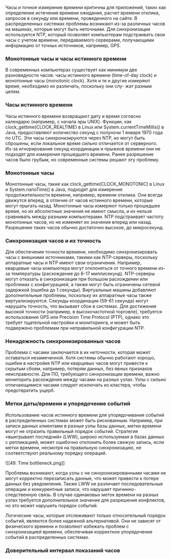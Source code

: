 Часы и точное измерение времени критичны для приложений, таких как определение истечения времени ожидания, расчет времени отклика, запросов в секунду или времени, проведенного на сайте. В распределенных системах проблемы возникают из-за различных часов на машинах, которые могут быть неточными. Для синхронизации используется NTP, который позволяет компьютерам подстраивать свои часы с учетом времени, передаваемого серверами, получающими информацию от точных источников, например, GPS.

### Монотонные часы и часы истинного времени

В современных компьютерах существует как минимум две разновидности часов:
часы истинного времени (time-of-day clock) и монотонные часы (monotonic clock).
Хотя и те и другие измеряют время, необходимо их различать, поскольку они слу-
жат разным целям.

### Часы истинного времени

Часы истинного времени возвращают дату и время согласно календарю (например, с начала эры UNIX). Функции, как clock_gettime(CLOCK_REALTIME) в Linux или System.currentTimeMillis() в Java, предоставляют количество секунд с полуночи 1 января 1970 года по UTC. Эти часы синхронизируются через NTP, но могут быть сброшены, если локальное время сильно отличается от серверного. Из-за игнорирования секунд координации и прыжков времени они не подходят для измерения прошедшего времени. Ранее разрешение часов было грубым, но современные системы решают эту проблему.

### Монотонные часы

Монотонные часы, такие как clock_gettime(CLOCK_MONOTONIC) в Linux и System.nanoTime() в Java, подходят для измерения продолжительности времени, например, времени отклика. Они всегда движутся вперед, в отличие от часов истинного времени, которые могут прыгать назад. Монотонные часы измеряют только прошедшее время, но их абсолютные значения не имеют смысла, и их нельзя сравнивать между разными компьютерами. NTP подстраивает частоту монотонных часов, но не изменяет их значения вперед или назад. Разрешение таких часов обычно достаточно высокое, до микросекунд.

### Синхронизация часов и их точность

Для обеспечения точности времени, необходимо синхронизировать часы с внешними источниками, такими как NTP-серверы, поскольку аппаратные часы и NTP имеют свои ограничения. Например, кварцевые часы компьютера могут отклоняться от точного времени из-за температуры (расхождение до 6-17 миллисекунд). NTP-серверы могут отказать в синхронизации при большом расхождении или проблемах с конфигурацией, а также могут быть ограничены сетевой задержкой (ошибка до 1 секунды). Виртуальные машины добавляют дополнительные проблемы, поскольку их аппаратные часы также виртуализируются. Секунды координации (59-61 секунда) могут нарушать точность, что вызывает сбои в системах. Для достижения высокой точности (например, в высокочастотной торговле), требуется использование GPS или Precision Time Protocol (PTP), однако это требует тщательной настройки и мониторинга, и может быть подвержено проблемам при неправильной конфигурации NTP.

### Ненадежность синхронизированных часов

Проблема с часами заключается в их неточности, которая может оставаться незамеченной. Хотя системы обычно работают хорошо, ошибки в настройке NTP или кварцевых часов могут привести к скрытым сбоям, например, потерям данных, без явных признаков неисправности. Для ПО, требующего синхронизации времени, важно мониторить расхождения между часами на разных узлах. Узлы с сильно отличающимися часами следует исключать из кластера, чтобы предотвратить ущерб.

### Метки даты/времени и упорядочение событий

Использование часов истинного времени для упорядочивания событий в распределенных системах может быть рискованным. Например, при записи данных клиентами в разные узлы базы данных, метки времени могут не отразить правильный порядок событий. Стратегия «выигрывает последний» (LWW), широко используемая в базах данных с репликацией, может ошибочно отклонить более свежую запись, если метки времени, несмотря на правильную синхронизацию, не соответствуют реальному порядку операций.

![[49. Time bottleneck.png]]

Проблемы возникают, когда узлы с не синхронизированными часами не могут корректно перезаписать данные, что может привести к потере данных без уведомления. Также LWW не различает последовательные операции и конкурентные записи, что нарушает причинно-следственную связь. В случае одинаковых меток времени на разных узлах требуется дополнительное значение для разрешения конфликтов, но это может нарушить порядок событий.

Логические часы, которые отслеживают только относительный порядок событий, являются более надежной альтернативой. Они не зависят от физического времени и позволяют избежать проблем с синхронизацией времени, обеспечивая корректное упорядочение событий в распределенных системах.

### Доверительный интервал показаний часов

